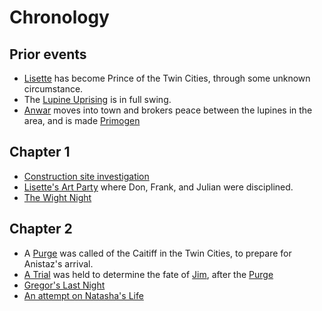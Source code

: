 <!-- TITLE: Events -->

# Chronology
## Prior events
* [Lisette](/home/vtm/npc/lisette) has become Prince of the Twin Cities, through some unknown circumstance.
* The [Lupine Uprising](/home/vtm/events/lupinewar) is in full swing.
* [Anwar](/home/vtm/npc/anwar) moves into town and brokers peace between the lupines in the area, and is made [Primogen](/home/vtm/npc#primogen)
## Chapter 1
* [Construction site investigation](/home/vtm/events/constructionsiteinvestigation)
* [Lisette's Art Party](/home/vtm/events/artparty) where Don, Frank, and Julian were disciplined.
* [The Wight Night](/home/vtm/events/wight-night)
## Chapter 2
* A [Purge](/home/vtm/events/purge) was called of the Caitiff in the Twin Cities, to prepare for Anistaz's arrival.
* [A Trial](/home/vtm/events/the-trial) was held to determine the fate of [Jim](/home/vtm/npc/jim), after the [Purge](/home/vtm/events/purge)
* [Gregor's Last Night](/home/vtm/events/death-of-gregor)
* [An attempt on Natasha's Life](/home/vtm/events/assassination-attempt)
